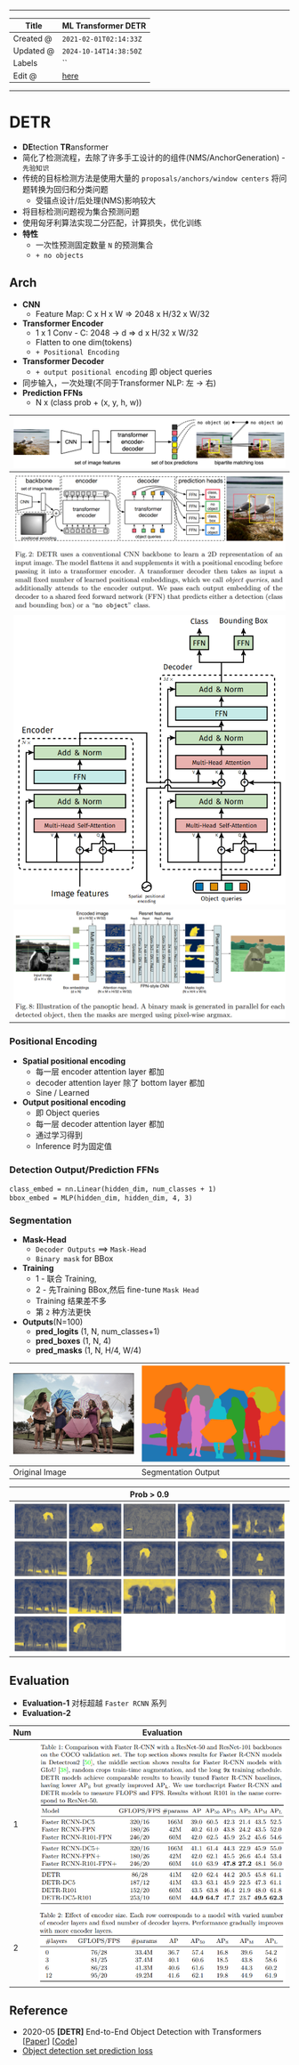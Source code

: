 -----

| Title     | ML Transformer DETR                                   |
| --------- | ----------------------------------------------------- |
| Created @ | `2021-02-01T02:14:33Z`                                |
| Updated @ | `2024-10-14T14:38:50Z`                                |
| Labels    | \`\`                                                  |
| Edit @    | [here](https://github.com/junxnone/aiwiki/issues/165) |

-----

# DETR

  - **DE**tection **TR**ansformer
  - 简化了检测流程，去除了许多手工设计的的组件(NMS/AnchorGeneration) - `先验知识`
  - 传统的目标检测方法是使用大量的 `proposals/anchors/window centers` 将问题转换为回归和分类问题
      - 受锚点设计/后处理(NMS)影响较大
  - 将目标检测问题视为集合预测问题
  - 使用匈牙利算法实现二分匹配，计算损失，优化训练
  - **特性**
      - 一次性预测固定数量 `N` 的预测集合
      - `+ no objects`

## Arch

  - **CNN**
      - Feature Map: C x H x W ⇒ 2048 x H/32 x W/32
  - **Transformer Encoder**
      - 1 x 1 Conv - C: 2048 → d ⇒ d x H/32 x W/32
      - Flatten to one dim(tokens)
      - `+ Positional Encoding`
  - **Transformer Decoder**
      - `+ output positional encoding` 即 object queries
  - 同步输入，一次处理(不同于Transformer NLP: 左 → 右)
  - **Prediction FFNs**
      - N x (class prob + (x, y, h, w))

| ![image](media/48c70106ae1eadd24ed43d07e8cd59d0e143a2f7.png) |
| ------------------------------------------------------------ |
| ![image](media/da8af0339da6f5d7d338a13c1a31edc367f0592d.png) |
| ![image](media/40ff77ec7620c24f07a14053b08c3102a2b73235.png) |
| ![image](media/6c5c3f4872b8ff41f924e3e1779d3899475aca9b.png) |

### Positional Encoding

  - **Spatial positional encoding**
      - 每一层 encoder attention layer 都加
      - decoder attention layer 除了 bottom layer 都加
      - Sine / Learned
  - **Output positional encoding**
      - 即 Object queries
      - 每一层 decoder attention layer 都加
      - 通过学习得到
      - Inference 时为固定值

### Detection Output/Prediction FFNs

    class_embed = nn.Linear(hidden_dim, num_classes + 1)
    bbox_embed = MLP(hidden_dim, hidden_dim, 4, 3)

### Segmentation

  - **Mask-Head**
      - `Decoder Outputs` ==\> `Mask-Head`
      - `Binary mask` for BBox
  - **Training**
      - 1 - 联合 Training,
      - 2 - 先Training BBox,然后 fine-tune `Mask Head`
      - Training 结果差不多
      - 第 `2` 种方法更快
  - **Outputs**(N=100)
      - **pred\_logits** (1, N, num\_classes+1)
      - **pred\_boxes** (1, N, 4)
      - **pred\_masks** (1, N, H/4, W/4)

| ![image](media/d1b95fa7ed8437a0fe4b66a9ae12e3620e446f51.png) | ![image](media/e5b660a10b449ce4ce2636eb0a6d98241da6fe9b.png) |
| ------------------------------------------------------------ | ------------------------------------------------------------ |
| Original Image                                               | Segmentation Output                                          |

| Prob \> 0.9                                                  |
| ------------------------------------------------------------ |
| ![image](media/d48b5b9b6a98fc3215f31f68fce57da11d52a484.png) |

## Evaluation

  - **Evaluation-1** 对标超越 `Faster RCNN` 系列
  - **Evaluation-2**

| Num | Evaluation                                                   |
| --- | ------------------------------------------------------------ |
| 1   | ![image](media/981ad850ffe7a3c7aafec32fd1155bd51746adf9.png) |
| 2   | ![image](media/42d59f1df1b360efbe6b1bd4e491f1db17246ef3.png) |

## Reference

  - 2020-05 **\[DETR\]** End-to-End Object Detection with Transformers
    \[[Paper](https://arxiv.org/abs/2005.12872v3)\]
    \[[Code](https://github.com/facebookresearch/detr)\]
  - [Object detection set prediction
    loss](https://senyang-ml.github.io/2020/06/04/detr/)
